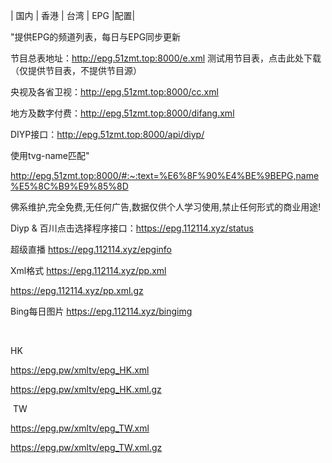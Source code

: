|   国内 | 香港 | 台湾 | EPG |配置|




"提供EPG的频道列表，每日与EPG同步更新

节目总表地址：http://epg.51zmt.top:8000/e.xml   测试用节目表，点击此处下载（仅提供节目表，不提供节目源）

央视及各省卫视：http://epg.51zmt.top:8000/cc.xml 

 地方及数字付费：http://epg.51zmt.top:8000/difang.xml

DIYP接口：http://epg.51zmt.top:8000/api/diyp/ 

使用tvg-name匹配"

 http://epg.51zmt.top:8000/#:~:text=%E6%8F%90%E4%BE%9BEPG,name%E5%8C%B9%E9%85%8D





佛系维护,完全免费,无任何广告,数据仅供个人学习使用,禁止任何形式的商业用途!

Diyp & 百川点击选择程序接口：https://epg.112114.xyz/status  

超级直播 https://epg.112114.xyz/epginfo

Xml格式 https://epg.112114.xyz/pp.xml

https://epg.112114.xyz/pp.xml.gz

Bing每日图片 https://epg.112114.xyz/bingimg

​


HK 


https://epg.pw/xmltv/epg_HK.xml

https://epg.pw/xmltv/epg_HK.xml.gz
​

​
TW 

https://epg.pw/xmltv/epg_TW.xml

https://epg.pw/xmltv/epg_TW.xml.gz
